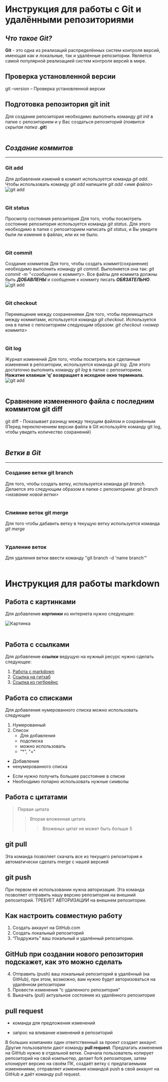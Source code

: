 # Инструкция для работы с Git и удалёнными репозиториями

## _*Что такое Git?*_
__Git__ - это одна из реализаций распределённых систем контроля версий, имеющая как и локальные, так и удалённые репозитории. Является самой популярной реализацией систем контроля версий в мире.

## Проверка установленной версии
git –version – Проверка установленной версии



## Подготовка репозитория git init
Для создание репозитория необходимо выполнить команду *git init*  в папке с репозиторием и у Вас создаться репозиторий (*появится скрытая папка __.git__*)
<br/><br/>
## _Создание коммитов_
------------------------
### Git add
Для добавления измений в коммит используется команда *git add*. Чтобы использовать команду *git add* напишите *git add <имя файла>*
<br/>![git add](git%20add.jpg)
<br/><br/>
### Git status
Просмотр состояния репозитория
Для того, чтобы посмотреть состояние репозитория используется команда *git status*. Для этого необходимо в папке с репозиторием написать *git status*, и Вы увидите были ли измения в файлах, или их не было.
<br/><br/>
### Git commit
Создание коммитов
Для того, чтобы создать коммит(сохранение) необходимо выполнить команду *git commit*. Выполняется она так: *git commit -m "<сообщение к коммиту>*. Все файлы для коммита должны быть ***ДОБАВЛЕНЫ*** и сообщение к коммиту писать ***ОБЯЗАТЕЛЬНО***.
<br/>![git add](git%20commit.jpg)
<br/><br/>
### Git checkout
Перемещение между сохранениями
Для того, чтобы перемещаться между коммитами, используется команда *git checkout*. Используется она в папке с пепозиторием следующим образом: *git checkout <номер коммита>*
<br/><br/>
### Git log
Журнал изменений
Для того, чтобы посмтреть все сделанные изменения в репозитории, используется команда *git log*. Для этого достаточно выполнить команду *git log* в папке с репозиторием. 
<br/> **Нажатие клавиши ‘q’ возвращает в исходное окно терминала.**
<br/>![git add](git%20log.jpg)
<br/><br/>

## Сравнение измененного файла с последним коммитом git diff
git diff - Показывает разницу между текущим файлом и сохранённым (Перед переключением версии файла в Git используйте команду git log, чтобы увидеть количество сохранений)
<br/><br/>
## _Ветки в Git_
---------------

### Создание ветки git branch

Для того, чтобы создать ветку, используется команда *git branch*. Делается это следующим образом в папке с репозиторием: *git branch <название новой ветки>*
<br/><br/>
### Слияние веток git merge

Для того чтобы дабавить ветку в текущую ветку используется команда *git merge <name branch>*
<br/><br/>

### Удаление веток
Для удаления ветки ввести команду "git branch -d 'name branch'"
<br/><br/>

# Инструкция для работы markdown

## Работа с картинками
Для добавление __*картинки*__ из интернета нужно следующее:

![Картинка](https://s1.1zoom.ru/big3/984/Canada_Parks_Lake_Mountains_Forests_Scenery_Rocky_567540_3840x2400.jpg)
<br/><br/>
## Работа с ссылками
Для добавление __*ссылки*__ ведущую на нужный ресурс нужно сделать следующее:

1. [Работа с markdown](https://github.com/linarMinachev/Markdown)
2. [Ссылка на гитхаб](https://gist.github.com/Jekins/2bf2d0638163f1294637#Blockquotes)
3. [Ссылка из гигбрейнс](https://learn.microsoft.com/ru-ru/contribute/markdown-reference)

## Работа со списками
Для добавления нумерованного списка можно использовать следующее
1. Нумерованный
2. Список
    * Для добавления 
    + подсписка
    * можно использовать
    * "*", "+" 

* Добавление
* ненумерованного списка
+ Если нужно получить большее расстояние в списке
+ Необходимо попарно использовать нужные символы

## Работа с цитатами

> Первая цитата
>> Вторая вложенная цитата
>>> Вложеных цитат не может быть больше 5

## git pull
Эта команда позволяет скачать все из текущего репозитория и автоматически сделать merge с нашей версией

## git push
При первом её использовании нужна авторизация.
Эта команда позволяет отправить нашу версию репозитория на внешний репозиторий. ТРЕБУЕТ АВТОРИЗАЦИИ на внешнем репозитории.

## Как настроить совместную работу

1. Создать аккаунт на GitHub.com
2. Создать локальный репозиторий
3. “Подружить” ваш локальный и удалённый репозитории. 
    
## GitHub при создании нового репозитория подскажет, как это можно сделать
    
4. Отправить (push) ваш локальный репозиторий в удалённый (на GitHub), при этом, возможно, вам нужно будет авторизоваться на удалённом репозитории
5. Провести изменения “с удаленного репозитория”
6. Выкачать (pull) актуальное состояние из удалённого репозитория

## pull request

- команда для предложения изменений 

- запрос на вливание изменений в репозиторий

В больших компаниях один ответственный за проект создает аккаунт. Другие пользователи дают команду **pull request**. Предлагать изменения на GitHub нужно в отдельной ветке. 
Сначала пользователь копирует репозиторий на свой компьютер, делает fork репозитория, затем клонирует версию на своём ПК, создаёт ветку с предлагаемыми изменениями, отправляет изменения командой push в свой аккаунт на GitHub и даёт команду pull request.